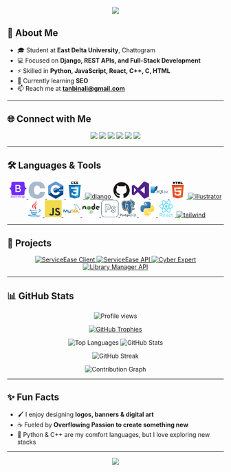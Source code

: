 <p align="center">
  <img src="https://capsule-render.vercel.app/api?type=waving&color=2ecc71&height=250&section=header&text=MD.%20Tanbin%20Ali&fontSize=60&fontColor=ffffff&animation=fadeIn&fontAlignY=38&desc=Software%20Developer&descAlignY=55&descAlign=50"/>
</p>

## 🌟 About Me  

- 🎓 Student at **East Delta University**, Chattogram 
- 💻 Focused on **Django, REST APIs, and Full-Stack Development**  
- ⚡ Skilled in **Python, JavaScript, React, C++, C, HTML**  
- 🌱 Currently learning **SEO**  
- 📫 Reach me at **tanbinali@gmail.com**  

---

## 🌐 Connect with Me  

<p align="center">
  <a href="mailto:tanbinali@gmail.com" target="blank"><img src="https://img.shields.io/badge/Gmail-2ecc71?style=for-the-badge&logo=gmail&logoColor=white"/></a>
  <a href="https://linkedin.com/in/mdtanbinali" target="blank"><img src="https://img.shields.io/badge/LinkedIn-2ecc71?style=for-the-badge&logo=linkedin&logoColor=white"/></a>
  <a href="https://instagram.com/taikonotenshi" target="blank"><img src="https://img.shields.io/badge/Instagram-2ecc71?style=for-the-badge&logo=instagram&logoColor=white"/></a>
  <a href="https://www.youtube.com/c/taikoplayz" target="blank"><img src="https://img.shields.io/badge/YouTube-2ecc71?style=for-the-badge&logo=youtube&logoColor=white"/></a>
  <a href="https://www.hackerrank.com/tanbinali" target="blank"><img src="https://img.shields.io/badge/HackerRank-2ecc71?style=for-the-badge&logo=hackerrank&logoColor=white"/></a>
  <a href="https://codeforces.com/profile/tanbinali" target="blank"><img src="https://img.shields.io/badge/Codeforces-2ecc71?style=for-the-badge&logo=codeforces&logoColor=white"/></a>
</p>

---

## 🛠️ Languages & Tools  
<p align="center"> 
<a href="https://getbootstrap.com" target="_blank" rel="noreferrer"> <img src="https://raw.githubusercontent.com/devicons/devicon/master/icons/bootstrap/bootstrap-plain-wordmark.svg" alt="bootstrap" width="40" height="40" style="filter: drop-shadow(0 0 1px #ffffff);"/> </a> 
<a href="https://www.cprogramming.com/" target="_blank" rel="noreferrer"> <img src="https://raw.githubusercontent.com/devicons/devicon/master/icons/c/c-original.svg" alt="c" width="40" height="40" style="filter: drop-shadow(0 0 1px #ffffff);"/> </a> 
<a href="https://www.w3schools.com/cpp/" target="_blank" rel="noreferrer"> <img src="https://raw.githubusercontent.com/devicons/devicon/master/icons/cplusplus/cplusplus-original.svg" alt="cplusplus" width="40" height="40" style="filter: drop-shadow(0 0 1px #ffffff);"/> </a> 
<a href="https://www.w3schools.com/css/" target="_blank" rel="noreferrer"> <img src="https://raw.githubusercontent.com/devicons/devicon/master/icons/css3/css3-original-wordmark.svg" alt="css3" width="40" height="40" style="filter: drop-shadow(0 0 1px #ffffff);"/> </a> 
<a href="https://www.djangoproject.com/" target="_blank" rel="noreferrer"> <img src="https://cdn.worldvectorlogo.com/logos/django.svg" alt="django" width="40" height="40" style="filter: drop-shadow(0 0 1px #ffffff);"/> </a> 
<a href="https://github.com/" target="_blank" rel="noreferrer"> <img src="https://raw.githubusercontent.com/devicons/devicon/master/icons/github/github-original.svg" alt="github" width="40" height="40" style="filter: drop-shadow(0 0 1px #ffffff);"/> </a>
<a href="https://visualstudio.microsoft.com/" target="_blank" rel="noreferrer"> <img src="https://raw.githubusercontent.com/devicons/devicon/master/icons/visualstudio/visualstudio-plain.svg" alt="visualstudio" width="40" height="40" style="filter: drop-shadow(0 0 1px #ffffff);"/> </a>
<a href="https://www.sqlite.org/" target="_blank" rel="noreferrer"> <img src="https://raw.githubusercontent.com/devicons/devicon/master/icons/sqlite/sqlite-original-wordmark.svg" alt="sqlite" width="40" height="40" style="filter: drop-shadow(0 0 1px #ffffff);"/> </a>
<a href="https://www.w3.org/html/" target="_blank" rel="noreferrer"> <img src="https://raw.githubusercontent.com/devicons/devicon/master/icons/html5/html5-original-wordmark.svg" alt="html5" width="40" height="40" style="filter: drop-shadow(0 0 1px #ffffff);"/> </a> 
<a href="https://www.adobe.com/in/products/illustrator.html" target="_blank" rel="noreferrer"> <img src="https://www.vectorlogo.zone/logos/adobe_illustrator/adobe_illustrator-icon.svg" alt="illustrator" width="40" height="40" style="filter: drop-shadow(0 0 1px #ffffff);"/> </a> 
<a href="https://www.java.com" target="_blank" rel="noreferrer"> <img src="https://raw.githubusercontent.com/devicons/devicon/master/icons/java/java-original.svg" alt="java" width="40" height="40" style="filter: drop-shadow(0 0 1px #ffffff);"/> </a> 
<a href="https://developer.mozilla.org/en-US/docs/Web/JavaScript" target="_blank" rel="noreferrer"> <img src="https://raw.githubusercontent.com/devicons/devicon/master/icons/javascript/javascript-original.svg" alt="javascript" width="40" height="40" style="filter: drop-shadow(0 0 1px #ffffff);"/> </a> 
<a href="https://www.mysql.com/" target="_blank" rel="noreferrer"> <img src="https://raw.githubusercontent.com/devicons/devicon/master/icons/mysql/mysql-original-wordmark.svg" alt="mysql" width="40" height="40" style="filter: drop-shadow(0 0 1px #ffffff);"/> </a> 
<a href="https://nodejs.org" target="_blank" rel="noreferrer"> <img src="https://raw.githubusercontent.com/devicons/devicon/master/icons/nodejs/nodejs-original-wordmark.svg" alt="nodejs" width="40" height="40" style="filter: drop-shadow(0 0 1px #ffffff);"/> </a> 
<a href="https://www.photoshop.com/en" target="_blank" rel="noreferrer"> <img src="https://raw.githubusercontent.com/devicons/devicon/master/icons/photoshop/photoshop-line.svg" alt="photoshop" width="40" height="40" style="filter: drop-shadow(0 0 1px #ffffff);"/> </a> 
<a href="https://www.postgresql.org" target="_blank" rel="noreferrer"> <img src="https://raw.githubusercontent.com/devicons/devicon/master/icons/postgresql/postgresql-original-wordmark.svg" alt="postgresql" width="40" height="40" style="filter: drop-shadow(0 0 1px #ffffff);"/> </a> 
<a href="https://www.python.org" target="_blank" rel="noreferrer"> <img src="https://raw.githubusercontent.com/devicons/devicon/master/icons/python/python-original.svg" alt="python" width="40" height="40" style="filter: drop-shadow(0 0 1px #ffffff);"/> </a> 
<a href="https://reactjs.org/" target="_blank" rel="noreferrer"> <img src="https://raw.githubusercontent.com/devicons/devicon/master/icons/react/react-original-wordmark.svg" alt="react" width="40" height="40" style="filter: drop-shadow(0 0 1px #ffffff);"/> </a> 
<a href="https://tailwindcss.com/" target="_blank" rel="noreferrer"> <img src="https://www.vectorlogo.zone/logos/tailwindcss/tailwindcss-icon.svg" alt="tailwind" width="40" height="40" style="filter: drop-shadow(0 0 1px #ffffff);"/> </a> 
</p>

---

## 🚀 Projects  

<p align="center">
  <a href="https://service-ease-client.vercel.app/" target="_blank">
    <img src="https://img.shields.io/badge/ServiceEase%20Client-2ecc71?style=for-the-badge&logo=vercel&logoColor=white" alt="ServiceEase Client"/>
  </a>
  <a href="https://serviceease-pi.vercel.app/" target="_blank">
    <img src="https://img.shields.io/badge/ServiceEase%20API-2ecc71?style=for-the-badge&logo=vercel&logoColor=white" alt="ServiceEase API"/>
  </a>
  <a href="https://cyber-expert-tawny.vercel.app/" target="_blank">
    <img src="https://img.shields.io/badge/Cyber%20Expert-2ecc71?style=for-the-badge&logo=vercel&logoColor=white" alt="Cyber Expert"/>
  </a>
  <a href="https://vercel.com/tanbinalis-projects/library-manager-api/8JVJt66fVUePEu6bXf7Q18cZcXSP" target="_blank">
    <img src="https://img.shields.io/badge/Library%20Manager%20API-2ecc71?style=for-the-badge&logo=vercel&logoColor=white" alt="Library Manager API"/>
  </a>
</p>

---

## 📊 GitHub Stats  
<p align="center">
  <img src="https://komarev.com/ghpvc/?username=tanbinali&label=Profile%20views&color=2ecc71&style=flat" alt="Profile views" />
</p>

<p align="center">
  <a href="https://github.com/ryo-ma/github-profile-trophy">
    <img src="https://github-profile-trophy.vercel.app/?username=tanbinali&theme=matrix&no-frame=true&margin-w=10&margin-h=10" alt="GitHub Trophies" />
  </a>
</p>

<p align="center">
  <img src="https://github-readme-stats.vercel.app/api/top-langs?username=tanbinali&show_icons=true&locale=en&layout=compact&theme=tokyonight&hide_border=true&title_color=2ecc71" alt="Top Languages" height="160"/>
  <img src="https://github-readme-stats.vercel.app/api?username=tanbinali&show_icons=true&locale=en&theme=tokyonight&hide_border=true&title_color=2ecc71&icon_color=2ecc71" alt="GitHub Stats" height="160"/>
</p>

<p align="center">
  <img src="https://github-readme-streak-stats.herokuapp.com/?user=tanbinali&theme=tokyonight&hide_border=true&ring=2ecc71&currStreakLabel=2ecc71" alt="GitHub Streak" height="170"/>
</p>

<p align="center">
  <img src="https://github-readme-activity-graph.vercel.app/graph?username=tanbinali&theme=react-dark&hide_border=true&area=true&color=2ecc71&line=2ecc71&point=2ecc71" alt="Contribution Graph"/>
</p>

---

## ✨ Fun Facts  
- 🖌️ I enjoy designing **logos, banners & digital art**  
- ☕ Fueled by **Overflowing Passion to create something new**  
- 🐍 Python & C++ are my comfort languages, but I love exploring new stacks  

---

<p align="center">
  <img src="https://capsule-render.vercel.app/api?type=waving&color=2ecc71&height=120&section=footer"/>
</p>
